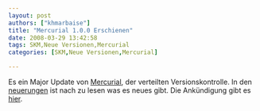 ```yaml
---
layout: post
authors: ["khmarbaise"]
title: "Mercurial 1.0.0 Erschienen"
date: 2008-03-29 13:42:58
tags: SKM,Neue Versionen,Mercurial
categories: [SKM,Neue Versionen,Mercurial]

---
```

Es ein Major Update von <a href="http://www.selenic.com/mercurial"  title="Mercurial">Mercurial</a>, der verteilten Versionskontrolle. In den <a href="http://www.selenic.com/mercurial/wiki/index.cgi/WhatsNew"  title="Neuerungen">neuerungen</a> ist nach zu lesen was es neues gibt. Die Ankündigung gibt es <a href="http://www.selenic.com/pipermail/mercurial/2008-March/018014.html"  title="Announcement">hier</a>.
